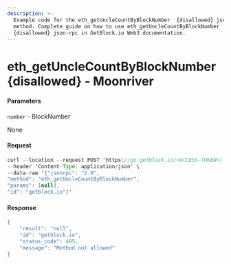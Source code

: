 ```yaml
---
description: >-
  Example code for the eth_getUncleCountByBlockNumber  {disallowed} json-rpc
  method. Сomplete guide on how to use eth_getUncleCountByBlockNumber 
  {disallowed} json-rpc in GetBlock.io Web3 documentation.
---
```


# eth\_getUncleCountByBlockNumber {disallowed} - Moonriver

#### Parameters

`number` - BlockNumber

None

#### Request

```java
curl --location --request POST 'https://go.getblock.io/<ACCESS-TOKEN>/' \
--header 'Content-Type: application/json' \ 
--data-raw '{"jsonrpc": "2.0",
"method": "eth_getUncleCountByBlockNumber",
"params": [null],
"id": "getblock.io"}'
```

#### Response

```java
{
    "result": "null",
    "id": "getblock.io",
    "status_code": 405,
    "message": "Method not allowed"
}
```
